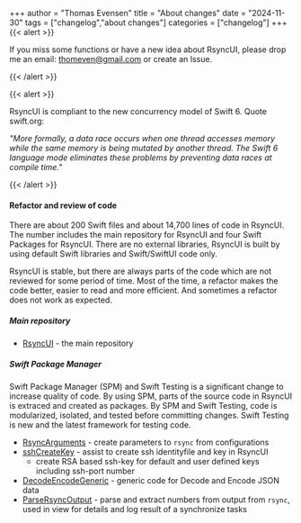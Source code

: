 +++
author = "Thomas Evensen"
title = "About changes"
date = "2024-11-30"
tags = ["changelog","about changes"]
categories = ["changelog"]
+++
{{< alert >}}

If you miss some functions or have a new idea about RsyncUI, please drop me an email: <thomeven@gmail.com> or create an Issue.

{{< /alert >}}

{{< alert >}}

RsyncUI is compliant to the new concurrency model of Swift 6. Quote swift.org:

*"More formally, a data race occurs when one thread accesses memory while the same memory is being mutated by another thread.
The Swift 6 language mode eliminates these problems by preventing data races at compile time."*

{{< /alert >}}

#### Refactor and review of code

There are about 200 Swift files and about 14,700 lines of code in RsyncUI. The number includes the
main repository for RsyncUI and four Swift Packages for RsyncUI. There are no external libraries, RsyncUI is built by using default
Swift libraries and Swift/SwiftUI code only.

RsyncUI is stable, but there are always parts of the code which are not reviewed for some period of time.
Most of the time, a refactor makes the code better, easier to read and more efficient. And sometimes
a refactor does not work as expected.

##### Main repository

- [RsyncUI](https://github.com/rsyncOSX/RsyncUI) - the main repository

##### Swift Package Manager

Swift Package Manager (SPM) and Swift Testing is a significant change to increase quality of code. By using SPM, parts of the source code in RsyncUI is
extraced and created as packages. By SPM and Swift Testing, code is modularized, isolated, and tested before committing changes. Swift Testing is new and
the latest framework for testing code.

- [RsyncArguments](https://github.com/rsyncOSX/RsyncArguments) - create parameters to `rsync` from configurations
- [sshCreateKey](https://github.com/rsyncOSX/sshCreateKey) - assist to create ssh identityfile and key in RsyncUI
	- create RSA based ssh-key for default and user defined keys including ssh-port number
- [DecodeEncodeGeneric](https://github.com/rsyncOSX/DecodeEncodeGeneric) - generic code for Decode and Encode JSON data
- [ParseRsyncOutput](https://github.com/rsyncOSX/ParseRsyncOutput) - parse and extract numbers from output from `rsync`, used in view for details and
log result of a synchronize tasks
